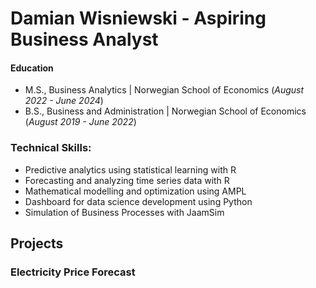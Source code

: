 # Damian Wisniewski - Aspiring Business Analyst

#### Education						       		
- M.S., Business Analytics	| Norwegian School of Economics (_August 2022 - June 2024_)	 			        		
- B.S., Business and Administration | Norwegian School of Economics (_August 2019 - June 2022_)

### Technical Skills:
  - Predictive analytics using statistical learning with R
  - Forecasting and analyzing time series data with R
  - Mathematical modelling and optimization using AMPL
  - Dashboard for data science development using Python
  - Simulation of Business Processes with JaamSim

## Projects
### Electricity Price Forecast
